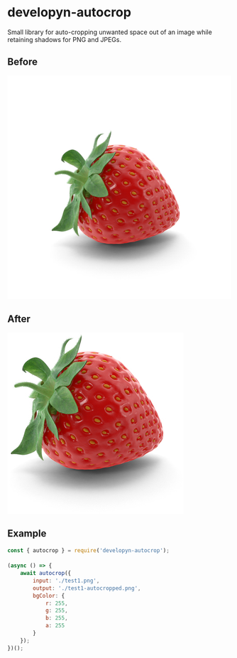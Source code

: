 # developyn-autocrop
Small library for auto-cropping unwanted space out of an image while retaining shadows for PNG and JPEGs.

## Before
![Before Autocrop](images/precrop-strawberry.jpg "Pre Autocrop")

## After
![After Autocrop](images/postcrop-strawberry.jpg "Post Autocrop")


## Example
```javascript
const { autocrop } = require('developyn-autocrop');

(async () => {
    await autocrop({
        input: './test1.png',
        output: './test1-autocropped.png',
        bgColor: {
            r: 255,
            g: 255,
            b: 255,
            a: 255
        }
    });
})();
```
